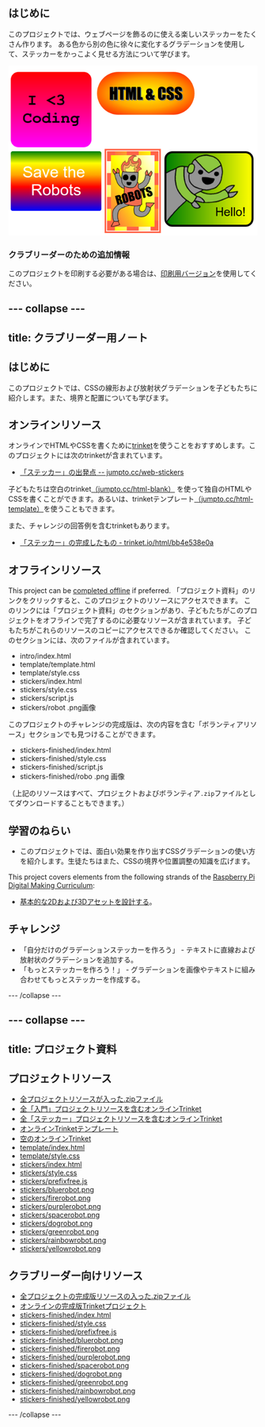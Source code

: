 ## はじめに

このプロジェクトでは、ウェブページを飾るのに使える楽しいステッカーをたくさん作ります。 ある色から別の色に徐々に変化するグラデーションを使用して、ステッカーをかっこよく見せる方法について学びます。

![スクリーンショット](images/stickers-finished.png)

### クラブリーダーのための追加情報

このプロジェクトを印刷する必要がある場合は、[印刷用バージョン](https://projects.raspberrypi.org/en/projects/stickers/print)を使用してください。

## \--- collapse \---

## title: クラブリーダー用ノート

## はじめに

このプロジェクトでは、CSSの線形および放射状グラデーションを子どもたちに紹介します。また、境界と配置についても学びます。

## オンラインリソース

オンラインでHTMLやCSSを書くために[trinket](https://trinket.io/)を使うことをおすすめします。このプロジェクトには次のtrinketが含まれています。

* [「ステッカー」の出発点 -- jumpto.cc/web-stickers](http://jumpto.cc/web-stickers)

子どもたちは空白のtrinket[（jumpto.cc/html-blank）](http://jumpto.cc/html-blank) を使って独自のHTMLやCSSを書くことができます。あるいは、trinketテンプレート[（jumpto.cc/html-template）](http://jumpto.cc/html-template)を使うこともできます。

また、チャレンジの回答例を含むtrinketもあります。

* [「ステッカー」の完成したもの - trinket.io/html/bb4e538e0a](https://trinket.io/html/bb4e538e0a)

## オフラインリソース

This project can be [completed offline](https://rpf.io/html-offline) if preferred. 「プロジェクト資料」のリンクをクリックすると、このプロジェクトのリソースにアクセスできます。 このリンクには「プロジェクト資料」のセクションがあり、子どもたちがこのプロジェクトをオフラインで完了するのに必要なリソースが含まれています。 子どもたちがこれらのリソースのコピーにアクセスできるか確認してください。 このセクションには、次のファイルが含まれています。

* intro/index.html
* template/template.html
* template/style.css
* stickers/index.html
* stickers/style.css
* stickers/script.js
* stickers/robot .png画像

このプロジェクトのチャレンジの完成版は、次の内容を含む「ボランティアリソース」セクションでも見つけることができます。

* stickers-finished/index.html
* stickers-finished/style.css
* stickers-finished/script.js
* stickers-finished/robo .png 画像

（上記のリソースはすべて、プロジェクトおよびボランティア`.zip`ファイルとしてダウンロードすることもできます。）

## 学習のねらい

* このプロジェクトでは、面白い効果を作り出すCSSグラデーションの使い方を紹介します。生徒たちはまた、CSSの境界や位置調整の知識を広げます。 

This project covers elements from the following strands of the [Raspberry Pi Digital Making Curriculum](https://rpf.io/curriculum):

* [基本的な2Dおよび3Dアセットを設計する](https://www.raspberrypi.org/curriculum/design/creator)。

## チャレンジ

* 「自分だけのグラデーションステッカーを作ろう」 - テキストに直線および放射状のグラデーションを追加する。
* 「もっとステッカーを作ろう！」 - グラデーションを画像やテキストに組み合わせてもっとステッカーを作成する。

\--- /collapse \---

## \--- collapse \---

## title: プロジェクト資料

## プロジェクトリソース

* [全プロジェクトリソースが入った.zipファイル](https://rpf.io/p/en/stickers-go)
* [全「入門」プロジェクトリソースを含むオンラインTrinket](http://jumpto.cc/web-intro)
* [全「ステッカー」プロジェクトリソースを含むオンラインTrinket](http://jumpto.cc/web-stickers)
* [オンラインTrinketテンプレート](http://jumpto.cc/trinket-template)
* [空のオンラインTrinket](http://jumpto.cc/trinket-blank)
* [template/index.html](resources/template-index.html)
* [template/style.css](resources/template-style.css)
* [stickers/index.html](resources/stickers-index.html)
* [stickers/style.css](resources/stickers-style.css)
* [stickers/prefixfree.js](resources/stickers-prefixfree.js)
* [stickers/bluerobot.png](resources/stickers-bluerobot.png)
* [stickers/firerobot.png](resources/stickers-firerobot.png)
* [stickers/purplerobot.png](resources/stickers-purplerobot.png)
* [stickers/spacerobot.png](resources/stickers-spacerobot.png)
* [stickers/dogrobot.png](resources/stickers-dogrobot.png)
* [stickers/greenrobot.png](resources/stickers-greenrobot.png)
* [stickers/rainbowrobot.png](resources/stickers-rainbowrobot.png)
* [stickers/yellowrobot.png](resources/stickers-yellowrobot.png)

## クラブリーダー向けリソース

* [全プロジェクトの完成版リソースの入った.zipファイル](https://rpf.io/p/en/stickers-go)
* [オンラインの完成版Trinketプロジェクト](https://trinket.io/html/bb4e538e0a)
* [stickers-finished/index.html](resources/stickers-finished-index.html)
* [stickers-finished/style.css](resources/stickers-finished-style.css)
* [stickers-finished/prefixfree.js](resources/stickers-finished-prefixfree.js)
* [stickers-finished/bluerobot.png](resources/stickers-finished-bluerobot.png)
* [stickers-finished/firerobot.png](resources/stickers-finished-firerobot.png)
* [stickers-finished/purplerobot.png](resources/stickers-finished-purplerobot.png)
* [stickers-finished/spacerobot.png](resources/stickers-finished-spacerobot.png)
* [stickers-finished/dogrobot.png](resources/stickers-finished-dogrobot.png)
* [stickers-finished/greenrobot.png](resources/stickers-finished-greenrobot.png)
* [stickers-finished/rainbowrobot.png](resources/stickers-finished-rainbowrobot.png)
* [stickers-finished/yellowrobot.png](resources/stickers-finished-yellowrobot.png)

\--- /collapse \---